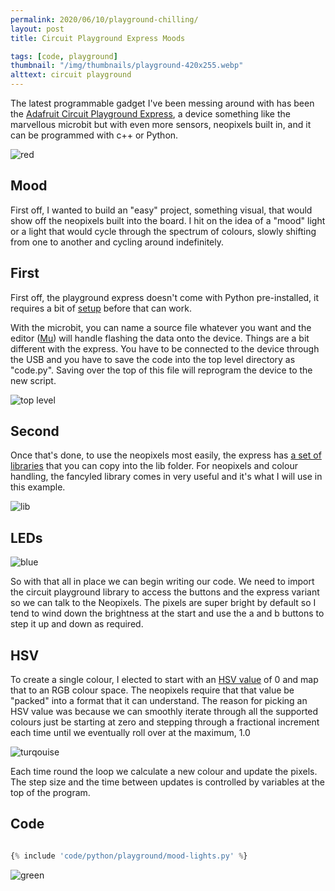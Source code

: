 ```yaml
---
permalink: 2020/06/10/playground-chilling/
layout: post
title: Circuit Playground Express Moods

tags: [code, playground]
thumbnail: "/img/thumbnails/playground-420x255.webp"
alttext: circuit playground
---
```


The latest programmable gadget I've been messing around with has been the <a href="https://learn.adafruit.com/adafruit-circuit-playground-express/overview">Adafruit
Circuit Playground Express</a>, a device something like the marvellous microbit but with even more sensors, neopixels built in, and it can be programmed with c++ or
Python.

![red](/img/posts/playground-chilling/red.webp)

## Mood

First off, I wanted to build an "easy" project, something visual, that would show off the neopixels built into the board. I hit on the idea of a "mood" light or a light
that would cycle through the spectrum of colours, slowly shifting from one to another and cycling around indefinitely.

## First

First off, the playground express doesn't come with Python pre-installed, it requires a bit of <a href="https://learn.adafruit.com/adafruit-circuit-playground-express/updating-the-bootloader">setup</a> before that can work.

With the microbit, you can name a source file whatever you want and the editor (<a href="https://codewith.mu/">Mu</a>) will handle flashing the data onto the device. Things
are a bit different with the express. You have to be connected to the device through the USB and you have to save the code into the top level directory as "code.py". Saving over
the top of this file will reprogram the device to the new script.

![top level](/img/posts/playground-chilling/circuitpy.webp)

## Second

Once that's done, to use the neopixels most easily, the express has <a href="https://learn.adafruit.com/welcome-to-circuitpython/circuitpython-libraries">a set of libraries</a>
that you can copy into the lib folder. For neopixels and colour handling, the fancyled library comes in very useful and it's what I will use in this example.

![lib](/img/posts/playground-chilling/fancyled.webp)

## LEDs

![blue](/img/posts/playground-chilling/blue.webp)

So with that all in place we can begin writing our code. We need to import the circuit playground library to access the buttons and the express variant so we can
talk to the Neopixels. The pixels are super bright by default so I tend to wind down the brightness at the start and use the a and b buttons to step it up and down
as required.

## HSV

To create a single colour, I elected to start with an <a href="https://en.wikipedia.org/wiki/HSL_and_HSV">HSV value</a> of 0 and map that to an RGB colour space. The neopixels
require that that value be "packed" into a format that it can understand. The reason for picking an HSV value was because we can smoothly iterate through all the supported colours
just be starting at zero and stepping through a fractional increment each time until we eventually roll over at the maximum, 1.0

![turqouise](/img/posts/playground-chilling/turq.webp)

Each time round the loop we calculate a new colour and update the pixels. The step size and the time between updates is controlled by variables at the top of the program.

## Code

```python

{% include 'code/python/playground/mood-lights.py' %}

```

![green](/img/posts/playground-chilling/green.webp)
